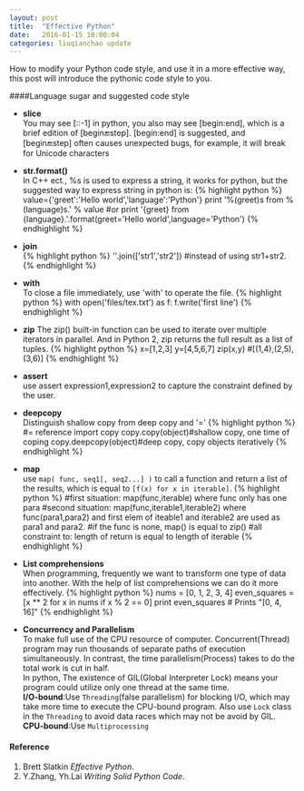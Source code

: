 ```yaml
---
layout: post
title:  "Effective Python"
date:   2016-01-15 10:00:04
categories: liuqianchao update
---
```



How to modify your Python code style, and use it in a more effective way, this post will introduce the pythonic code style to you.

####Language sugar and suggested code style

- **slice**   
	You may see [::-1] in python, you also may see [begin:end], which is a brief edition of [begin:end:step]. [begin:end] is suggested, and [begin:end:step] often causes unexpected bugs, for example, it will break for Unicode characters

- **str.format()**    
	In C++ ect., %s is used to express a string, it works for python, but the suggested way to express string in python is:
	{% highlight python %}
	value={'greet':'Hello world','language':'Python'}
	print '%(greet)s from %(language)s.' % value
	#or
	print '{greet} from {language}.'.format(greet='Hello world',language='Python')
	{% endhighlight %} 

- **join**   
	{% highlight python %}
	''.join(['str1','str2']) #instead of using str1+str2.
	{% endhighlight %} 

- **with**   
	To close a file immediately, use 'with' to operate the file.
	{% highlight python %}
 	with open('files/tex.txt') as f:
 		f.write('first line')
	{% endhighlight %} 

- **zip**
	The zip() built-in function can be used to iterate over multiple iterators in parallel. And in Python 2, zip returns the full result as a list of tuples.
	{% highlight python %}
	x=[1,2,3]
	y=[4,5,6,7]
	zip(x,y) #[(1,4),(2,5),(3,6)]
	{% endhighlight %} 	

- **assert**   
	use assert expression1,expression2 to capture the constraint defined by the user. 

- **deepcopy**   
	Distinguish shallow copy from deep copy and '='
	{% highlight python %}
	#= reference
	import copy
	copy.copy(object)#shallow copy, one time of coping
	copy.deepcopy(object)#deep copy, copy objects iteratively
	{% endhighlight %} 	

- **map**   
	use `map( func, seq1[, seq2...] )` to call a function and return a list of the results, which is equal to `[f(x) for x in iterable]`.
	{% highlight python %}
	#first situation: map(func,iterable) where func only has one para
	#second situation: map(func,iterable1,iterable2) where func(para1,para2) and first elem of iteable1 and iterable2 are used as para1 and para2.
	#if the func is none, map() is equal to zip()
	#all constraint to: length of return is equal to length of iterable
	{% endhighlight %} 	

- **List comprehensions**   
	When programming, frequently we want to transform one type of data into another. With the help of list comprehensions we can do it more effectively.
	{% highlight python %}
	nums = [0, 1, 2, 3, 4]
	even_squares = [x ** 2 for x in nums if x % 2 == 0]
	print even_squares  # Prints "[0, 4, 16]"
	{% endhighlight %} 	

- **Concurrency and Parallelism**   
	To make full use of the CPU resource of computer. Concurrent(Thread) program may run thousands of separate paths of execution simultaneously. In contrast, the time parallelism(Process) takes to do the total work is cut in half.   
	In python, The existence of GIL(Global Interpreter Lock) means your program could utilize only one thread at the same time.   
	**I/O-bound**:Use `Threading`(false parallelism) for blocking I/O, which may take more time to execute the CPU-bound program. Also use `Lock` class in the `Threading` to avoid data races which may not be avoid by GIL.
	**CPU-bound**:Use `Multiprocessing`   


#### Reference
1. Brett Slatkin *Effective Python*.
2. Y.Zhang, Yh.Lai *Writing Solid Python Code*.

